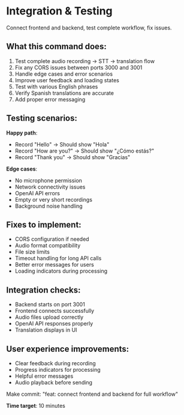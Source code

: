 # Integration & Testing

Connect frontend and backend, test complete workflow, fix issues.

## What this command does:
1. Test complete audio recording → STT → translation flow
2. Fix any CORS issues between ports 3000 and 3001
3. Handle edge cases and error scenarios
4. Improve user feedback and loading states
5. Test with various English phrases
6. Verify Spanish translations are accurate
7. Add proper error messaging

## Testing scenarios:

**Happy path**:
- Record "Hello" → Should show "Hola"
- Record "How are you?" → Should show "¿Cómo estás?"
- Record "Thank you" → Should show "Gracias"

**Edge cases**:
- No microphone permission
- Network connectivity issues
- OpenAI API errors
- Empty or very short recordings
- Background noise handling

## Fixes to implement:
- CORS configuration if needed
- Audio format compatibility
- File size limits
- Timeout handling for long API calls
- Better error messages for users
- Loading indicators during processing

## Integration checks:
- Backend starts on port 3001
- Frontend connects successfully
- Audio files upload correctly
- OpenAI API responses properly
- Translation displays in UI

## User experience improvements:
- Clear feedback during recording
- Progress indicators for processing
- Helpful error messages
- Audio playback before sending

Make commit: "feat: connect frontend and backend for full workflow"

**Time target**: 10 minutes